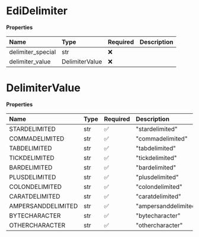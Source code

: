 # EdiDelimiter

**Properties**

| Name              | Type           | Required | Description |
| :---------------- | :------------- | :------- | :---------- |
| delimiter_special | str            | ❌       |             |
| delimiter_value   | DelimiterValue | ❌       |             |

# DelimiterValue

**Properties**

| Name               | Type | Required | Description          |
| :----------------- | :--- | :------- | :------------------- |
| STARDELIMITED      | str  | ✅       | "stardelimited"      |
| COMMADELIMITED     | str  | ✅       | "commadelimited"     |
| TABDELIMITED       | str  | ✅       | "tabdelimited"       |
| TICKDELIMITED      | str  | ✅       | "tickdelimited"      |
| BARDELIMITED       | str  | ✅       | "bardelimited"       |
| PLUSDELIMITED      | str  | ✅       | "plusdelimited"      |
| COLONDELIMITED     | str  | ✅       | "colondelimited"     |
| CARATDELIMITED     | str  | ✅       | "caratdelimited"     |
| AMPERSANDDELIMITED | str  | ✅       | "ampersanddelimited" |
| BYTECHARACTER      | str  | ✅       | "bytecharacter"      |
| OTHERCHARACTER     | str  | ✅       | "othercharacter"     |

